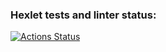 ### Hexlet tests and linter status:
[![Actions Status](https://github.com/ArtemRakov/devops-for-programmers-project-lvl2/workflows/hexlet-check/badge.svg)](https://github.com/ArtemRakov/devops-for-programmers-project-lvl2/actions)